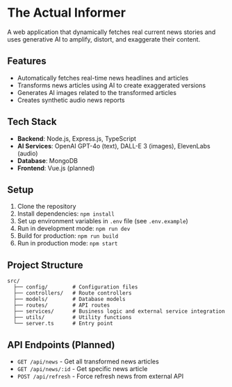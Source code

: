 # The Actual Informer

A web application that dynamically fetches real current news stories and uses generative AI to amplify, distort, and exaggerate their content.

## Features

- Automatically fetches real-time news headlines and articles
- Transforms news articles using AI to create exaggerated versions
- Generates AI images related to the transformed articles
- Creates synthetic audio news reports

## Tech Stack

- **Backend**: Node.js, Express.js, TypeScript
- **AI Services**: OpenAI GPT-4o (text), DALL-E 3 (images), ElevenLabs (audio)
- **Database**: MongoDB
- **Frontend**: Vue.js (planned)

## Setup

1. Clone the repository
2. Install dependencies: `npm install`
3. Set up environment variables in `.env` file (see `.env.example`)
4. Run in development mode: `npm run dev`
5. Build for production: `npm run build`
6. Run in production mode: `npm start`

## Project Structure

```
src/
  ├── config/        # Configuration files
  ├── controllers/   # Route controllers
  ├── models/        # Database models
  ├── routes/        # API routes
  ├── services/      # Business logic and external service integration
  ├── utils/         # Utility functions
  └── server.ts      # Entry point
```

## API Endpoints (Planned)

- `GET /api/news` - Get all transformed news articles
- `GET /api/news/:id` - Get specific news article
- `POST /api/refresh` - Force refresh news from external API 